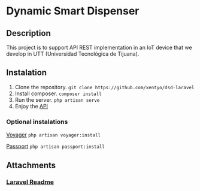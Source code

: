 # Dynamic Smart Dispenser

## Description
This project is to support API REST implementation in an IoT device that we develop in UTT (Universidad Tecnológica de Tijuana).

## Instalation
1. Clone the repository. `git clone https://github.com/xentyo/dsd-laravel`
2. Install composer. `composer install`
3. Run the server. `php artisan serve`
4. Enjoy the [API](https://documenter.getpostman.com/view/3294732/RWgnY19R)
### Optional instalations
[Voyager](https://laravelvoyager.com/)
`php artisan voyager:install`

[Passport](https://laravel.com/docs/5.7/passport)
`php artisan passport:install`

## Attachments
### [Laravel Readme](laravel-readme.md)

